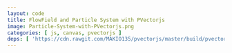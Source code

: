 ```yaml
---
layout: code
title: FlowField and Particle System with PVectorjs
image: Particle-System-with-PVectorjs.png
categories: [ js, canvas, pvectorjs ]
deps: [ 'https://cdn.rawgit.com/MAKIO135/pvectorjs/master/build/pvector.min.js', 'https://cdn.rawgit.com/joshforisha/fast-simplex-noise-js/359d8f78e2e2249fe0a76126dd32907080324a62/main.js' ]
---
```

<canvas id="cnvs"></canvas>

<script>
    window.addEventListener('load', function(){
        var canvas = document.getElementById('cnvs'),
            context = canvas.getContext('2d'),
            width = window.innerWidth < 1200 ? window.innerWidth : 1200,
            height = 400;

        canvas.width = width;
        canvas.height = height;

        window.addEventListener('resize', function(){
            width = window.innerWidth < 1200 ? window.innerWidth : 1200;
            height = 400;
            canvas.width = width;
            canvas.height = height;
        });

        ///////////////////////////////////////////////
        function constrain(val,min,max){
            return val < min ? min : val > max ? max : val;
        }
        ///////////////////////////////////////////////

        var simplex,
            flowfield,
            particleSystem,
            frame;

        
        var Particle = function( x, y ) {
            this.life = 10 + Math.floor(Math.random()*500);
            this.loc = new PVector( x, y );
            this.prevLoc = this.loc.clone();
            this.vel = new PVector();
            this.acc = new PVector();
        };

        Particle.prototype.applyForce = function( force ) {
            this.acc.add( force );
        };

        Particle.prototype.update = function() {
            this.life --;
            this.vel.add( this.acc );
            if( this.vel.mag() > 8 ) this.vel.norm().mult( 8 );
            this.loc.add( this.vel );

            this.acc.mult( 0 );
        };

        Particle.prototype.warp = function() {
            if ( this.loc.x < 0 ) {
                this.loc.x = width;
                this.prevLoc = this.loc.clone();
            } else if ( this.loc.x > width ) {
                this.loc.x = 0;
                this.prevLoc = this.loc.clone();
            }

            if ( this.loc.y < 0 ) {
                this.loc.y = height;
                this.prevLoc = this.loc.clone();
            } else if ( this.loc.y > height ) {
                this.loc.y = 0;
                this.prevLoc = this.loc.clone();
            }
        };

        Particle.prototype.display = function() {
            context.beginPath();
            context.moveTo(this.prevLoc.x, this.prevLoc.y);
            context.lineTo(this.loc.x, this.loc.y );
            context.stroke();

            this.prevLoc = this.loc.clone();
        };

        Particle.prototype.isDead = function() {
            return ( this.life <= 0 );
        };

        var ParticleSystem = function ( nbParticles ) {
            this.particles = [];
            for ( var i = 0; i < nbParticles; i ++ ) {
                this.addParticle( Math.random() *  width, Math.random() *  height );
            }
        };

        ParticleSystem.prototype.addParticle = function( x, y ) {
            this.particles.push( new Particle( x, y ) );
        };

        ParticleSystem.prototype.run = function(field) {
            context.strokeStyle = 'rgba( 251, 53, 80, 0.2)';
            this.particles.forEach(function(p){
                p.applyForce( field.getForce( p.loc ) );
                p.update();
                p.warp();
                p.display();
            });
            
            var nDead = 0;
            for( var i=this.particles.length-1; i>=0; i--){
                if ( this.particles[i].isDead() ){
                    nDead ++;
                    this.particles.splice( i, 1 );
                }
            }

            for( var i=0; i<nDead; i++){
                this.addParticle( Math.random()*width, Math.random()*height );
            }
        };

        ParticleSystem.prototype.applyForce = function( force ) {
            this.particles.forEach(function(p){
                p.applyForce( force );
            });
        };
        

        var FlowField = function( _nx, _ny, _scale ) {
            this.nx = _nx;
            this.ny = _ny;
            this.scale = _scale;
            this.w = width / this.nx;
            this.h = height / this.ny;
            this.vecs = [];
            for(var i=0;i<this.nx;i++) this.vecs.push( (new Array(this.ny)).fill(0).map(function(){
                return new PVector(8,0);
            }) );
        };

        FlowField.prototype.update = function( time ) {
            for (var i = 0; i < this.nx; i++ ) {
                for (var j = 0; j < this.ny; j++ ) {
                    this.vecs[ i ][ j ].rotateTo( simplex.in3D( i / this.scale, j / this.scale, time ) * 4 * Math.PI );
                }
            }
        };

        FlowField.prototype.getForce = function( v ) {
            return this.vecs[ ~~( constrain( v.x, 0, width - 1 ) / this.w ) ][ ~~( constrain( v.y, 0, height - 1 ) / this.h ) ];
        };

        function setup(){
            simplex = new FastSimplexNoise( {
                min: 0,
                max: 1
            } );;
            flowfield = new FlowField(50,50,40);
            particleSystem = new ParticleSystem( 10000 );
            frame = 0;

            flowfield.update(frame);

            context.fillStyle = 'rgba( 30, 38, 48, 1 )';
            context.fillRect(0,0,width,height);

            animate();
        }

        function animate(){
            window.requestAnimationFrame(animate);
            
            context.fillStyle = 'rgba( 30, 38, 48, .1 )';
            context.fillRect(0,0,width,height);

            flowfield.update(frame/300);

            particleSystem.run(flowfield);

            frame++;
        }

        setup();
        window.addEventListener( 'resize', setup );
    });
</script>
